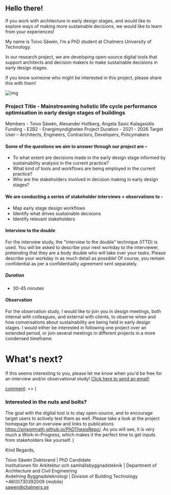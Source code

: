 [comment]: <> (Book an interview date here -
<https://choodle.portal.chalmers.se/DigitalTools>  
)

## Hello there!  
If you work with architecture in early design stages, and would like to explore ways of making more sustainable decisions, we would like to learn from your experiences!  
 
My name is Toivo Säwén, I’m a PhD student at Chalmers University of Technology.

In our research project, we are developing open-source digital tools that support architects and decision makers to make sustainable decisions in early design stages.

If you know someone who might be interested in this project, please share this with them!  
 
![img](/header.png) 

### Project Title - Mainstreaming holistic life cycle performance optimisation in early design stages of buildings
Members - Toivo Säwén, Alexander Hollberg, Angela Sasic Kalagasidis  
Funding - E2B2 - Energimyndigheten
Project Duration - 2021 - 2026
Target User – Architects, Engineers, Contractors, Developers, Policymakers 

#### Some of the questions we aim to answer through our project are –  
-	To what extent are decisions made in the early design stage informed by sustainability analysis in the current practice?
-	What kind of tools and workflows are being employed in the current practice?
-	Who are the stakeholders involved in decision making in early design stages?
 
#### We are conducting a series of stakeholder interviews + observations to -
-	Map early stage design workflows
-	Identify what drives sustainable decisions
-	Identify relevant stakeholders
 
#### Interview to the double
For the interview study, the "interview to the double" technique (ITTD) is used. You will be asked to describe your next workday to the interviewer, pretending that they are a body double who will take over your tasks. Please describe your workday in as much detail as possible! Of course, you remain confidential as per a confidentiality agreement 
sent separately.

##### Duration   
-	30-45 minutes

#### Observation
For the observation study, I would like to join you in design meetings, both internal with colleagues, and external with clients, to observe when and how conversations about sustainability are being held in early design stages. I would either be interested in following one project over an extended period, or join several meetings in different projects in a more condensed timeframe.


# What's next?
If this seems interesting to you, please let me know when you'd be free for an interview and/or observational study!
[Click here to send an email!](mailto:sawen@chalmers.se)

[comment]: <> (
### Interested in the nuts and bolts?
The goal with the digital tool is to stay open-source, and to encourage target users to actively test them as well.
Please take a look at the project homepage for an overview and links to publications <https://snjsomnath.github.io/PhDThesisRepo/>.
As you will see, it is very much a Work-in-Progress, which makes it the perfect time to get inputs from stakeholders like yourself.
)

Kind Regards,  
 
Toivo Säwén
Doktorand | PhD Candidate                                            
Institutionen för Arkitektur och samhällsbyggnadsteknik | Department of Architecture and Civil Engineering  
Avdelning Byggnadsteknologi | Division of Building Technology
+46(0)730392009 (mobile)  
<sawen@chalmers.se>